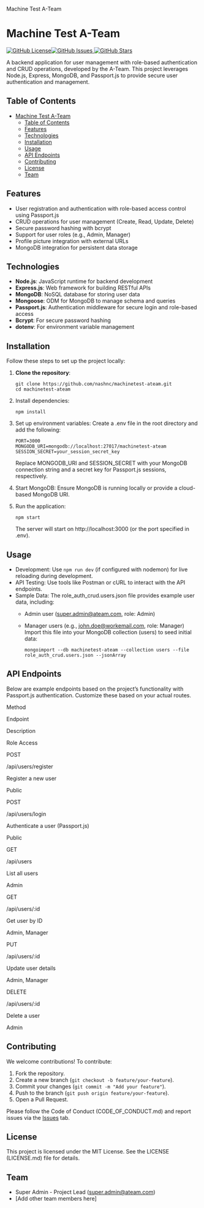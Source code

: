   Machine Test A-Team

Machine Test A-Team
===================

 [![GitHub License](https://img.shields.io/github/license/nashnc/machinetest-ateam)](https://github.com/nashnc/machinetest-ateam/blob/main/LICENSE)[![GitHub Issues](https://img.shields.io/github/issues/nashnc/machinetest-ateam) ](https://github.com/nashnc/machinetest-ateam/issues)[![GitHub Stars](https://img.shields.io/github/stars/nashnc/machinetest-ateam)](https://github.com/nashnc/machinetest-ateam/stargazers)

A backend application for user management with role-based authentication and CRUD operations, developed by the A-Team. This project leverages Node.js, Express, MongoDB, and Passport.js to provide secure user authentication and management.

Table of Contents
-----------------

- [Machine Test A-Team](#machine-test-a-team)
  - [Table of Contents](#table-of-contents)
  - [Features](#features)
  - [Technologies](#technologies)
  - [Installation](#installation)
  - [Usage](#usage)
  - [API Endpoints](#api-endpoints)
  - [Contributing](#contributing)
  - [License](#license)
  - [Team](#team)

Features
--------

*   User registration and authentication with role-based access control using Passport.js
*   CRUD operations for user management (Create, Read, Update, Delete)
*   Secure password hashing with bcrypt
*   Support for user roles (e.g., Admin, Manager)
*   Profile picture integration with external URLs
*   MongoDB integration for persistent data storage

Technologies
------------

*   **Node.js**: JavaScript runtime for backend development
*   **Express.js**: Web framework for building RESTful APIs
*   **MongoDB**: NoSQL database for storing user data
*   **Mongoose**: ODM for MongoDB to manage schema and queries
*   **Passport.js**: Authentication middleware for secure login and role-based access
*   **Bcrypt**: For secure password hashing
*   **dotenv**: For environment variable management

Installation
------------

Follow these steps to set up the project locally:

1.  **Clone the repository**:
    
        git clone https://github.com/nashnc/machinetest-ateam.git
        cd machinetest-ateam
        
    
2.  Install dependencies:
    
        npm install
    
3.  Set up environment variables: Create a .env file in the root directory and add the following:
    
        PORT=3000
        MONGODB_URI=mongodb://localhost:27017/machinetest-ateam
        SESSION_SECRET=your_session_secret_key
        
    
    Replace MONGODB\_URI and SESSION\_SECRET with your MongoDB connection string and a secret key for Passport.js sessions, respectively.
4.  Start MongoDB: Ensure MongoDB is running locally or provide a cloud-based MongoDB URI.
5.  Run the application:
    
        npm start
    
    The server will start on http://localhost:3000 (or the port specified in .env).

Usage
-----

*   Development: Use `npm run dev` (if configured with nodemon) for live reloading during development.
*   API Testing: Use tools like Postman or cURL to interact with the API endpoints.
*   Sample Data: The role\_auth\_crud.users.json file provides example user data, including:
    *   Admin user (super.admin@ateam.com, role: Admin)
    *   Manager users (e.g., john.doe@workemail.com, role: Manager) Import this file into your MongoDB collection (users) to seed initial data:
        
            mongoimport --db machinetest-ateam --collection users --file role_auth_crud.users.json --jsonArray
        

API Endpoints
-------------

Below are example endpoints based on the project’s functionality with Passport.js authentication. Customize these based on your actual routes.

Method

Endpoint

Description

Role Access

POST

/api/users/register

Register a new user

Public

POST

/api/users/login

Authenticate a user (Passport.js)

Public

GET

/api/users

List all users

Admin

GET

/api/users/:id

Get user by ID

Admin, Manager

PUT

/api/users/:id

Update user details

Admin, Manager

DELETE

/api/users/:id

Delete a user

Admin

Contributing
------------

We welcome contributions! To contribute:

1.  Fork the repository.
2.  Create a new branch (`git checkout -b feature/your-feature`).
3.  Commit your changes (`git commit -m "Add your feature"`).
4.  Push to the branch (`git push origin feature/your-feature`).
5.  Open a Pull Request.

Please follow the Code of Conduct (CODE\_OF\_CONDUCT.md) and report issues via the [Issues](https://github.com/nashnc/machinetest-ateam/issues) tab.

License
-------

This project is licensed under the MIT License. See the LICENSE (LICENSE.md) file for details.

Team
----

*   Super Admin - Project Lead (super.admin@ateam.com)
*   \[Add other team members here\]
